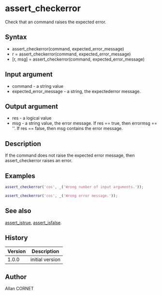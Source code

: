 

# assert_checkerror

Check that an command raises the expected error.

## Syntax

- assert_checkerror(command, expected_error_message)
- r = assert_checkerror(command, expected_error_message)
- [r, msg] = assert_checkerror(command, expected_error_message)

## Input argument

 - command - a string value
 - expected_error_message - a string, the expectederror message.

## Output argument

 - res - a logical value
 - msg - a string value, the error message. If res == true, then errormsg == ''. If res == false, then msg contains the error message.

## Description

If the command does not raise the expected error message, then assert_checkerror raises an error.

## Examples

```matlab
assert_checkerror('cos', _('Wrong number of input arguments.'));
```
```matlab
assert_checkerror('cos', _('Wrong error message.'));
```

## See also

[assert_istrue](assert_istrue.md), [assert_isfalse](assert_isfalse.md).
## History

|Version|Description|
|------|------|
|1.0.0|initial version|


## Author

Allan CORNET



